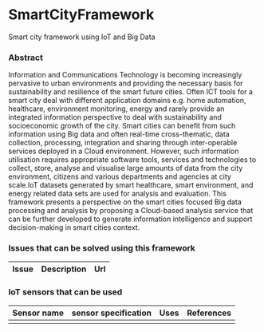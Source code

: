 # SmartCityFramework
Smart city framework using IoT and Big Data

### Abstract
Information and Communications Technology is becoming increasingly pervasive to urban environments and providing the necessary basis for sustainability and resilience of the smart future cities. Often ICT tools for a smart city deal with different application domains e.g. home automation, healthcare, environment monitoring, energy and rarely provide an integrated information perspective to deal with sustainability and socioeconomic growth of the city. Smart cities can benefit from such information using Big data and often real-time cross-thematic, data collection, processing, integration and sharing through inter-operable services deployed in a Cloud environment. However, such information utilisation requires appropriate software tools, services and technologies to collect, store, analyse and visualise large amounts of data from the city environment, citizens and various departments and agencies at city scale.IoT datasets generated by smart healthcare, smart environment, and energy related data sets are used for analysis and evaluation. This framework presents a perspective on the smart cities focused Big data processing and analysis by proposing a Cloud-based analysis service that can be further developed to generate information intelligence and support decision-making in smart cities context.


### Issues that can be solved using this framework

|Issue                                         | Description  | Url | 
|----------------------------------------------|--------------|-----|



### IoT sensors that can be used

|Sensor name                                   | sensor specification| Uses  | References  | 
|----------------------------------------------|---------------|---------|------|
|  |            |         |      |
